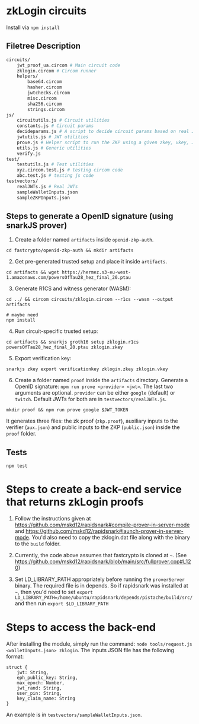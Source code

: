 # zkLogin circuits

Install via `npm install`

## Filetree Description

```bash
circuits/
    jwt_proof_ua.circom # Main circuit code
    zklogin.circom # Circom runner
    helpers/
        base64.circom
        hasher.circom
        jwtchecks.circom
        misc.circom
        sha256.circom
        strings.circom
js/
    circuitutils.js # Circuit utilities
    constants.js # Circuit params
    decideparams.js # A script to decide circuit params based on real JWTs
    jwtutils.js # JWT utilities
    prove.js # Helper script to run the ZKP using a given zkey, vkey, JWT
    utils.js # Generic utilities
    verify.js
test/
    testutils.js # Test utilities
    xyz.circom.test.js # testing circom code
    abc.test.js # testing js code
testvectors/
    realJWTs.js # Real JWTs
    sampleWalletInputs.json
    sampleZKPInputs.json
```

## Steps to generate a OpenID signature (using snarkJS prover)

1. Create a folder named `artifacts` inside `openid-zkp-auth`.

```
cd fastcrypto/openid-zkp-auth && mkdir artifacts
```

2. Get pre-generated trusted setup and place it inside `artifacts`.

```
cd artifacts && wget https://hermez.s3-eu-west-1.amazonaws.com/powersOfTau28_hez_final_20.ptau
```

3. Generate R1CS and witness generator (WASM): 

```
cd ../ && circom circuits/zklogin.circom --r1cs --wasm --output artifacts

# maybe need
npm install
```

4. Run circuit-specific trusted setup:
```
cd artifacts && snarkjs groth16 setup zklogin.r1cs powersOfTau28_hez_final_20.ptau zklogin.zkey
```

5. Export verification key:
```
snarkjs zkey export verificationkey zklogin.zkey zklogin.vkey
```

6. Create a folder named `proof` inside the `artifacts` directory. Generate a OpenID signature: ``npm run prove <provider> <jwt>``. The last two arguments are optional. `provider` can be either `google` (default) or `twitch`. Default JWTs for both are in `testvectors/realJWTs.js`.

```
mkdir proof && npm run prove google $JWT_TOKEN
```

It generates three files: the zk proof (`zkp.proof`), auxiliary inputs to the verifier (`aux.json`) and public inputs to the ZKP (`public.json`) inside the `proof` folder.

## Tests

``npm test``

# Steps to create a back-end service that returns zkLogin proofs

1. Follow the instructions given at https://github.com/mskd12/rapidsnark#compile-prover-in-server-mode  and https://github.com/mskd12/rapidsnark#launch-prover-in-server-mode. You'd also need to copy the zklogin.dat file along with the binary to the `build` folder.

2. Currently, the code above assumes that fastcrypto is cloned at `~`. (See https://github.com/mskd12/rapidsnark/blob/main/src/fullprover.cpp#L120)

3. Set LD_LIBRARY_PATH appropriately before running the `proverServer` binary. The required file is in depends. So if rapidsnark was installed at `~`, then you'd need to set `export LD_LIBRARY_PATH=/home/ubuntu/rapidsnark/depends/pistache/build/src/` and then run `export $LD_LIBRARY_PATH`

# Steps to access the back-end

After installing the module, simply run the command: `node tools/request.js <walletInputs.json> zklogin`. The inputs JSON file has the following format:

```
struct {
    jwt: String,
    eph_public_key: String,
    max_epoch: Number,
    jwt_rand: String,
    user_pin: String,
    key_claim_name: String
}
```

An example is in `testvectors/sampleWalletInputs.json`.